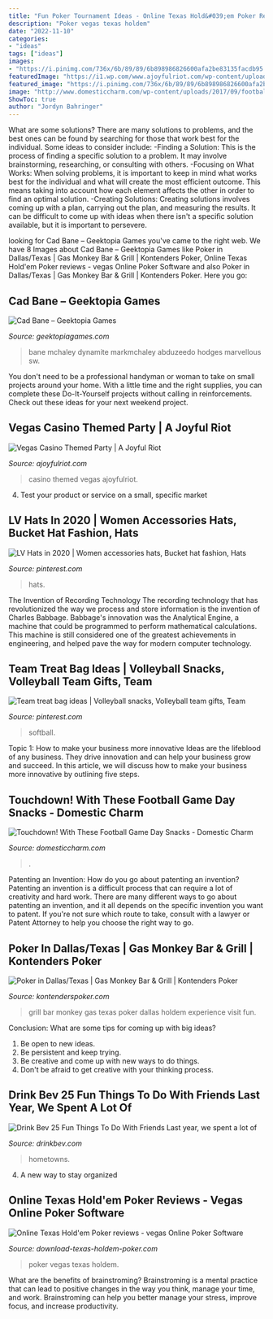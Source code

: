 ```yaml
---
title: "Fun Poker Tournament Ideas - Online Texas Hold&#039;em Poker Reviews"
description: "Poker vegas texas holdem"
date: "2022-11-10"
categories:
- "ideas"
tags: ["ideas"]
images:
- "https://i.pinimg.com/736x/6b/89/89/6b898986826600afa2be83135facdb95.jpg"
featuredImage: "https://i1.wp.com/www.ajoyfulriot.com/wp-content/uploads/2014/12/IMG_3577.jpg?resize=640%2C426"
featured_image: "https://i.pinimg.com/736x/6b/89/89/6b898986826600afa2be83135facdb95.jpg"
image: "http://www.domesticcharm.com/wp-content/uploads/2017/09/football-game-day-snacks-17-400x600.jpg"
ShowToc: true
author: "Jordyn Bahringer"
---
```



What are some solutions?
There are many solutions to problems, and the best ones can be found by searching for those that work best for the individual. Some ideas to consider include: 
-Finding a Solution: This is the process of finding a specific solution to a problem. It may involve brainstorming, researching, or consulting with others. 
-Focusing on What Works: When solving problems, it is important to keep in mind what works best for the individual and what will create the most efficient outcome. This means taking into account how each element affects the other in order to find an optimal solution. 
-Creating Solutions: Creating solutions involves coming up with a plan, carrying out the plan, and measuring the results. It can be difficult to come up with ideas when there isn't a specific solution available, but it is important to persevere.

	

		
looking for Cad Bane – Geektopia Games you've came to the right web. We have 8 Images about Cad Bane – Geektopia Games like Poker in Dallas/Texas | Gas Monkey Bar &amp; Grill | Kontenders Poker, Online Texas Hold&#039;em Poker reviews - vegas Online Poker Software and also Poker in Dallas/Texas | Gas Monkey Bar &amp; Grill | Kontenders Poker. Here you go:
		
    
## Cad Bane – Geektopia Games

<img loading=lazy src="https://i0.wp.com/www.geektopiagames.com/wp-content/uploads/2018/01/cad_bane_boom_goes_the_dynamite_by_markmchaley-d60opaw-1.jpg?fit=774%2C1031&amp;ssl=1" onerror="this.onerror=null;this.src='https://tse1.mm.bing.net/th?id=OIP._H4oK9GINq8suvvwRHm5hwHaJ3&amp;pid=15.1';" alt="Cad Bane – Geektopia Games">

_Source: geektopiagames.com_

>bane mchaley dynamite markmchaley abduzeedo hodges marvellous sw. 

	

You don't need to be a professional handyman or woman to take on small projects around your home. With a little time and the right supplies, you can complete these Do-It-Yourself projects without calling in reinforcements. Check out these ideas for your next weekend project.

    
## Vegas Casino Themed Party | A Joyful Riot

<img loading=lazy src="https://i1.wp.com/www.ajoyfulriot.com/wp-content/uploads/2014/12/IMG_3577.jpg?resize=640%2C426" onerror="this.onerror=null;this.src='https://tse3.mm.bing.net/th?id=OIP.DNeOggRfNqyPCFWv5tULIAHaE7&amp;pid=15.1';" alt="Vegas Casino Themed Party | A Joyful Riot">

_Source: ajoyfulriot.com_

>casino themed vegas ajoyfulriot. 

	

4. Test your product or service on a small, specific market

    
## LV Hats In 2020 | Women Accessories Hats, Bucket Hat Fashion, Hats

<img loading=lazy src="https://i.pinimg.com/736x/6b/89/89/6b898986826600afa2be83135facdb95.jpg" onerror="this.onerror=null;this.src='https://tse2.mm.bing.net/th?id=OIP.chd2h62iSBVI16AXKsrUwAHaG5&amp;pid=15.1';" alt="LV Hats in 2020 | Women accessories hats, Bucket hat fashion, Hats">

_Source: pinterest.com_

>hats. 

	

The Invention of Recording Technology
The recording technology that has revolutionized the way we process and store information is the invention of Charles Babbage. Babbage's innovation was the Analytical Engine, a machine that could be programmed to perform mathematical calculations. This machine is still considered one of the greatest achievements in engineering, and helped pave the way for modern computer technology.

    
## Team Treat Bag Ideas | Volleyball Snacks, Volleyball Team Gifts, Team

<img loading=lazy src="https://i.pinimg.com/736x/23/51/b9/2351b9b9212bfc98e952e5867ed57171.jpg" onerror="this.onerror=null;this.src='https://tse3.mm.bing.net/th?id=OIP.tkoNnPILtxYyKx1utbvkqwHaJ3&amp;pid=15.1';" alt="Team treat bag ideas | Volleyball snacks, Volleyball team gifts, Team">

_Source: pinterest.com_

>softball. 

	

Topic 1: How to make your business more innovative
Ideas are the lifeblood of any business. They drive innovation and can help your business grow and succeed. In this article, we will discuss how to make your business more innovative by outlining five steps.

    
## Touchdown! With These Football Game Day Snacks - Domestic Charm

<img loading=lazy src="http://www.domesticcharm.com/wp-content/uploads/2017/09/football-game-day-snacks-17-400x600.jpg" onerror="this.onerror=null;this.src='https://tse3.mm.bing.net/th?id=OIP.pQ4S6mu9bJq1ks2fMiSv9QAAAA&amp;pid=15.1';" alt="Touchdown! With These Football Game Day Snacks - Domestic Charm">

_Source: domesticcharm.com_

>. 

	

Patenting an Invention: How do you go about patenting an invention?
Patenting an invention is a difficult process that can require a lot of creativity and hard work. There are many different ways to go about patenting an invention, and it all depends on the specific invention you want to patent. If you're not sure which route to take, consult with a lawyer or Patent Attorney to help you choose the right way to go.

    
## Poker In Dallas/Texas | Gas Monkey Bar &amp; Grill | Kontenders Poker

<img loading=lazy src="https://s3.amazonaws.com/kontenderspoker-public/wp-content/uploads/2020/03/04121608/gas-monkey-bar-grill-4.jpg" onerror="this.onerror=null;this.src='https://tse4.mm.bing.net/th?id=OIP.bOGk-4v6gPDuz1g-9mmlXQHaJ4&amp;pid=15.1';" alt="Poker in Dallas/Texas | Gas Monkey Bar &amp; Grill | Kontenders Poker">

_Source: kontenderspoker.com_

>grill bar monkey gas texas poker dallas holdem experience visit fun. 

	

Conclusion: What are some tips for coming up with big ideas?
1. Be open to new ideas.
2. Be persistent and keep trying.
3. Be creative and come up with new ways to do things.
4. Don't be afraid to get creative with your thinking process.

    
## Drink Bev 25 Fun Things To Do With Friends Last Year, We Spent A Lot Of

<img loading=lazy src="https://cdn.shopify.com/s/files/1/3001/0772/files/1F1A6778FINAL_9d0ca533-8069-44a2-98db-afb4ae87204e_480x480.jpg?v=1626516428" onerror="this.onerror=null;this.src='https://tse1.mm.bing.net/th?id=OIP.xhGK8tgJuEF-ogAE5B6olQHaFS&amp;pid=15.1';" alt="Drink Bev 25 Fun Things To Do With Friends Last year, we spent a lot of">

_Source: drinkbev.com_

>hometowns. 

	

4. A new way to stay organized

    
## Online Texas Hold&#039;em Poker Reviews - Vegas Online Poker Software

<img loading=lazy src="http://download-texas-holdem-poker.com/download_poker_images/download_sites/download_poker_vegas/poker-table-screenshot.jpg" onerror="this.onerror=null;this.src='https://tse1.mm.bing.net/th?id=OIP.MsZDEr2dtMSQp4EOraOmHwHaFj&amp;pid=15.1';" alt="Online Texas Hold&#039;em Poker reviews - vegas Online Poker Software">

_Source: download-texas-holdem-poker.com_

>poker vegas texas holdem. 

	

What are the benefits of brainstroming?
Brainstroming is a mental practice that can lead to positive changes in the way you think, manage your time, and work. Brainstroming can help you better manage your stress, improve focus, and increase productivity.

